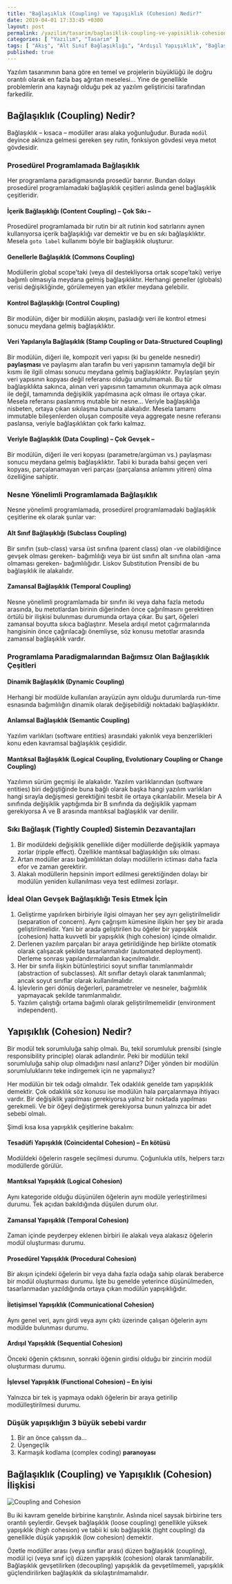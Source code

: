 ```yaml
---
title: "Bağlaşıklık (Coupling) ve Yapışıklık (Cohesion) Nedir?"
date: 2019-04-01 17:33:45 +0300
layout: post
permalink: /yazilim/tasarim/baglasiklik-coupling-ve-yapisiklik-cohesion-nedir
categories: [ "Yazılım", "Tasarım" ]
tags: [ "Akış", "Alt Sınıf Bağlaşıklığı", "Ardışıl Yapışıklık", "Bağlaşıklık", "Bağlaşım", "Cohesion", "Coincidental Cohesion", "Common Coupling", "Communicational Cohesion", "Content Coupling", "Control Coupling", "Coupling", "Data Coupling", "Data-Structured Coupling", "Functional Cohesion", "Genellerle Bağlaşıklık", "High Cohesion", "İçerik Bağlaşıklığı", "İletişimsel Yapışıklık", "İşlevsel Yapışıklık", "Kontrol Bağlaşıklığı", "Logical Cohesion", "Loosely Coupled", "Low Cohesion", "Mantıksal Yapışıklık", "Modül", "Procedural Cohesion", "Prosedürel Yapışıklık", "Sequential Cohesion", "Single Responsibility Principle", "Stamp Coupling", "Subclass Coupling", "Temporal Cohesion", "Temporal Coupling", "Tesadüfi Yapışıklık", "Tightly Coupled", "Uyum", "Veri Yapılarıyla Bağlaşıklık", "Veriyle Bağlaşıklık", "Yapışıklık", "Zamansal Bağlaşıklık", "Zamansal Yapışıklık" ]
published: true
---
```


Yazılım tasarımının bana göre en temel ve projelerin büyüklüğü ile doğru orantılı olarak en fazla baş ağrıtan meselesi… Yine de genellikle problemlerin ana kaynağı olduğu pek az yazılım geliştiricisi tarafından farkedilir.

## Bağlaşıklık (Coupling) Nedir?

Bağlaşıklık – kısaca – modüller arası alaka yoğunluğudur. Burada `modül` deyince aklınıza gelmesi gereken şey rutin, fonksiyon gövdesi veya metot gövdesidir.

### Prosedürel Programlamada Bağlaşıklık

Her programlama paradigmasında prosedür barınır. Bundan dolayı prosedürel programlamadaki bağlaşıklık çeşitleri aslında genel bağlaşıklık çeşitleridir.

#### İçerik Bağlaşıklığı (Content Coupling) – Çok Sıkı –

Prosedürel programlamada bir rutin bir alt rutinin kod satırlarını aynen kullanıyorsa içerik bağlaşıklığı var demektir ve bu en sıkı bağlaşıklıktır. Mesela `goto label` kullanımı böyle bir bağlaşıklık oluşturur.

#### Genellerle Bağlaşıklık (Commons Coupling)

Modüllerin global scope’taki (veya dil destekliyorsa ortak scope’taki) veriye bağımlı olmasıyla meydana gelmiş bağlaşıklıktır. Herhangi geneller (globals) verisi değişikliğinde, görülemeyen yan etkiler meydana gelebilir.

#### Kontrol Bağlaşıklığı (Control Coupling)

Bir modülün, diğer bir modülün akışını, pasladığı veri ile kontrol etmesi sonucu meydana gelmiş bağlaşıklıktır.

#### Veri Yapılarıyla Bağlaşıklık (Stamp Coupling or Data-Structured Coupling)

Bir modülün, diğeri ile, kompozit veri yapısı (ki bu genelde nesnedir) **paylaşması** ve paylaşımı alan tarafın bu veri yapısının tamamıyla değil bir kısmı ile ilgili olması sonucu meydana gelmiş bağlaşıklıktır. Paylaşılan şeyin veri yapısının kopyası değil referansı olduğu unutulmamalı. Bu tür bağlaşıklıkta sakınca, alınan veri yapısının tamamının okunmaya açık olması ile değil, tamamında değişiklik yapılmasına açık olması ile ortaya çıkar. Mesela referansı paslanmış mutable bir nesne… Veriyle bağlaşıklığa nisbeten, ortaya çıkan sıkılaşma bununla alakalıdır. Mesela tamamı immutable bileşenlerden oluşan composite veya aggregate nesne referansı paslansa, veriyle bağlaşıklıktan çok farkı kalmaz.

#### Veriyle Bağlaşıklık (Data Coupling) – Çok Gevşek –

Bir modülün, diğeri ile veri kopyası (parametre/argüman vs.) paylaşması sonucu meydana gelmiş bağlaşıklıktır. Tabii ki burada bahsi geçen veri kopyası, parçalanamayan veri parçası (parçalansa anlamını yitiren) olma özelliğine sahiptir.

### Nesne Yönelimli Programlamada Bağlaşıklık

Nesne yönelimli programlamada, prosedürel programlamadaki bağlaşıklık çeşitlerine ek olarak şunlar var:

#### Alt Sınıf Bağlaşıklığı (Subclass Coupling)

Bir sınıfın (sub-class) varsa üst sınıfına (parent class) olan -ve olabildiğince gevşek olması gereken- bağımlılığı veya bir üst sınıfın alt sınıfına olan -ama olmaması gereken- bağımlılığıdır. Liskov Substitution Prensibi de bu bağlaşıklık ile alakalıdır.

#### Zamansal Bağlaşıklık (Temporal Coupling)

Nesne yönelimli programlamada bir sınıfın iki veya daha fazla metodu arasında, bu metotlardan birinin diğerinden önce çağırılmasını gerektiren örtülü bir ilişkisi bulunması durumunda ortaya çıkar. Bu şart, öğeleri zamansal boyutta sıkıca bağlaştırır. Mesela ardışıl metot çağırmalarında hangisinin önce çağırılacağı önemliyse, söz konusu metotlar arasında zamansal bağlaşıklık vardır.

### Programlama Paradigmalarından Bağımsız Olan Bağlaşıklık Çeşitleri

#### Dinamik Bağlaşıklık (Dynamic Coupling)

Herhangi bir modülde kullanılan arayüzün aynı olduğu durumlarda run-time esnasında bağımlılığın dinamik olarak değişebildiği noktadaki bağlaşıklıktır.

#### Anlamsal Bağlaşıklık (Semantic Coupling)

Yazılım varlıkları (software entities) arasındaki yakınlık veya benzerlikleri konu eden kavramsal bağlaşıklık çeşididir.

#### Mantıksal Bağlaşıklık (Logical Coupling, Evolutionary Coupling or Change Coupling)

Yazılımın sürüm geçmişi ile alakalıdır. Yazılım varlıklarından (software entities) biri değiştiğinde buna bağlı olarak başka hangi yazılım varlıkları hangi sırayla değişmesi gerektiğini tesbit ile ortaya çıkarılabilir. Mesela bir A sınıfında değişiklik yaptığımda bir B sınıfında da değişiklik yapmam gerekiyorsa A ve B arasında mantıksal bağlaşıklık var denilir.

### Sıkı Bağlaşık (Tightly Coupled) Sistemin Dezavantajları

1. Bir modüldeki değişiklik genellikle diğer modüllerde değişiklik yapmaya zorlar (ripple effect). Özellikle mantıksal bağlaşıklığın sıkı olması.
2. Artan modüller arası bağımlılıktan dolayı modüllerin ictiması daha fazla efor ve zaman gerektirir.
3. Alakalı modüllerin hepsinin import edilmesi gerektiğinden dolayı bir modülün yeniden kullanılması veya test edilmesi zorlaşır.

### İdeal Olan Gevşek Bağlaşıklığı Tesis Etmek İçin

1. Geliştirme yapılırken birbiriyle ilgisi olmayan her şey ayrı geliştirilmelidir (separation of concern). Aynı çağrışım kümesine ilişkin her şey bir arada geliştirilmelidir. Yani bir arada geliştirilen bu öğeler bir yapışıklık (cohesion) hatta kuvvetli bir yapışıklık (high cohesion) içinde olmalıdır.
2. Derlenen yazılım parçaları bir araya getirildiğinde hep birlikte otomatik olarak çalışacak şekilde tasarlanmalıdır (automated deployment). Derleme sonrası yapılandırmalardan kaçınılmalıdır.
3. Her bir sınıfa ilişkin bütünleştirici soyut sınıflar tanımlanmalıdır (abstraction of subclasses). Alt sınıflar detaylı olarak tanımlanmalı; ancak soyut sınıflar olarak kullanılmalıdır.
4. İşlevlerin geri dönüş değerleri, parametreler ve nesneler, bağımlılık yapmayacak şekilde tanımlanmalıdır.
5. Yazılım çalıştığı ortama bağımlı olarak geliştirilmemelidir (environment independent).

## Yapışıklık (Cohesion) Nedir?

Bir modül tek sorumluluğa sahip olmalı. Bu, tekil sorumluluk prensibi (single responsibility principle) olarak adlandırılır. Peki bir modülün tekil sorumluluğa sahip olup olmadığını nasıl anlarız? Diğer yönden bir modülün sorumluluklarını teke indirgemek için ne yapmalıyız?

Her modülün bir tek odağı olmalıdır. Tek odaklılık genelde tam yapışıklılık demektir. Çok odaklılık söz konusu ise modülün hala parçalanmaya ihtiyacı vardır. Bir değişiklik yapılması gerekiyorsa yalnız bir noktada yapılması gerekmeli. Ve bir öğeyi değiştirmek gerekiyorsa bunun yalnızca bir adet sebebi olmalı.

Şimdi kısa kısa yapışıklık çeşitlerine bakalım:

#### Tesadüfi Yapışıklık (Coincidental Cohesion) – En kötüsü

Modüldeki öğelerin rasgele seçilmesi durumu. Çoğunlukla utils, helpers tarzı modüllerde görülür.

#### Mantıksal Yapışıklık (Logical Cohesion)

Aynı kategoride olduğu düşünülen öğelerin aynı modüle yerleştirilmesi durumu. Tek açıdan bakıldığında düşülen durum olur.

#### Zamansal Yapışıklık (Temporal Cohesion)

Zaman içinde peyderpey eklenen birbiri ile alakalı veya alakasız öğelerin modül oluşturması durumu.

#### Prosedürel Yapışıklık (Procedural Cohesion)

Bir akışın içindeki öğelerin bir veya daha fazla odağa sahip olarak beraberce bir modül oluşturması durumu. İşte bu genelde yeterince düşünülmeden, tasarlanmadan yazıldığında ortaya çıkan modülün yapışıklığıdır.

#### İletişimsel Yapışıklık (Communicational Cohesion)

Aynı genel veri, aynı girdi veya aynı çıktı üzerinde çalışan öğelerin aynı modülde bulunması durumu.

#### Ardışıl Yapışıklık (Sequential Cohesion)

Önceki öğenin çıktısının, sonraki öğenin girdisi olduğu bir zincirin modül oluşturması durumu.

#### İşlevsel Yapışıklık (Functional Cohesion) – En iyisi

Yalnızca bir tek iş yapmaya odaklı öğelerin bir araya getirilip modülleştirilmesi durumu.

### Düşük yapışıklığın 3 büyük sebebi vardır

1. Bir an önce çalışsın da…
2. Üşengeçlik
3. Karmaşık kodlama (complex coding) **paranoyası**

## Bağlaşıklık (Coupling) ve Yapışıklık (Cohesion) İlişkisi

![Coupling and Cohesion](/assets/img/2019/04/coupling-and-cohesion.png "Coupling and Cohesion")

Bu iki kavram genelde birbirine karıştırılır. Aslında nicel saysak birbirine ters orantılı şeylerdir. Gevşek bağlaşıklık (loose coupling) genellikle yüksek yapışıklık (high cohesion) ve tabii ki sıkı bağlaşıklık (tight coupling) da genellikle düşük yapışıklık (low cohesion) demektir.

Özetle modüller arası (veya sınıflar arası) düzen bağlaşıklık (coupling), modül içi (veya sınıf içi) düzen yapışıklık (cohesion) olarak tanımlanabilir. Bağlaşıklık gevşetilirken (decoupling) yapışıklık da gevşetilmemeli, yapışıklık güçlendirilirken bağlaşıklık da sıkılaştırılmamalıdır.